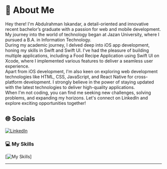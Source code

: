 # 💫 About Me
Hey there! I'm Abdulrahman Iskandar, a detail-oriented and innovative recent bachelor’s graduate with a passion for web and mobile development. My journey into the world of technology began at Jazan University, where I pursued a B.A. in Information Technology.<br>During my academic journey, I delved deep into iOS app development, honing my skills in Swift and Swift UI. I've had the pleasure of building multiple applications, including a Food Recipe Application using Swift UI on Xcode, where I implemented various features to deliver a seamless user experience.<br>Apart from iOS development, I'm also keen on exploring web development technologies like HTML, CSS, JavaScript, and React Native for cross-platform development. I strongly believe in the power of staying updated with the latest technologies to deliver high-quality applications.<br>When I'm not coding, you can find me seeking new challenges, solving problems, and expanding my horizons. Let's connect on LinkedIn and explore exciting opportunities together!



## 🌐 Socials
[![LinkedIn](https://skillicons.dev/icons?i=js,linkedin)](https://linkedin.com/in/abdulrahman-isk) 

### 💻 My Skills
[![My Skills](https://skillicons.dev/icons?i=js,html,css,swift,react,androidstudio,discord,docker,github,git,htmx,java,py,visualstudio)]



---




<!-- Proudly created with GPRM ( https://gprm.itsvg.in ) -->
